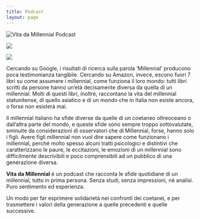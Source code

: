 ```yaml
---
title: Podcast
layout: page
---
```


<img class="image" src="{{base}}/assets/images/podcast/VitaDaMillennial_logo_podcast.png" alt="Vita da Millennial Podcast">

<a href="https://podcasts.apple.com/it/podcast/vita-da-millennial/id1491071753"><img class="image" src="{{base}}/assets/images/podcast/Apple_Podcasts_Listen.jpg" align="middle"></a>

<a href="https://open.spotify.com/show/3n2nXoWafjEx87EJyZ14b8"><img class="image" src="{{base}}/assets/images/podcast/Spotify_Podcast_Listen.png" align="middle"></a>

Cercando su Google, i risultati di ricerca sulla parola ‘Millennial’ producono poca testimonianza tangibile. Cercando su Amazon, invece, escono fuori 7 libri su come assumere i millennial, come funziona il loro mondo: tutti libri scritti da persone hanno un’età decisamente diversa da quella di un millennial. Molti di questi libri, inoltre, raccontano la vita del millennial statunitense, di quello asiatico e di un mondo che in Italia non esiste ancora, o forse non esisterà mai.

Il millennial italiano ha sfide diverse da quelle di un coetaneo oltreoceano o dall’altra parte del mondo, e queste sfide sono sempre troppo sottovalutate, sminuite da considerazioni di osservatori che di Millennial, forse, hanno solo i figli. Avere figli millennial non vuol dire sapere come funzionano i millennial, perché molto spesso alcuni tratti psicologici e distintivi che caratterizzano le paure, le eccitazioni, le emozioni di un millennial sono difficilmente descrivibili e poco comprensibili ad un pubblico di una generazione diversa.

**Vita da Millennial** è un podcast che racconta le sfide quotidiane di un millennial, tutto in prima persona. Senza studi, senza impressioni, né analisi. Puro sentimento ed esperienza.

Un modo per far esprimere solidarietà nei confronti dei coetanei, e per trasmettere i valori della generazione a quelle precedenti e quelle successive.

<script src="//rss.bloople.net/?url=https%3A%2F%2Fanchor.fm%2Fs%2F2affe2c%2Fpodcast%2Frss&detail=-1&showtitle=false&type=js"></script>
